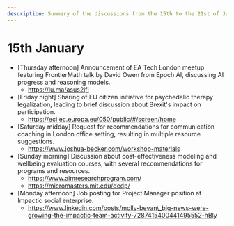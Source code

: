 ```yaml
---
description: Summary of the discussions from the 15th to the 21st of January
---
```


# 15th January

* \[Thursday afternoon] Announcement of EA Tech London meetup featuring FrontierMath talk by David Owen from Epoch AI, discussing AI progress and reasoning models.
  * https://lu.ma/asus2jfi
* \[Friday night] Sharing of EU citizen initiative for psychedelic therapy legalization, leading to brief discussion about Brexit's impact on participation.
  * https://eci.ec.europa.eu/050/public/#/screen/home
* \[Saturday midday] Request for recommendations for communication coaching in London office setting, resulting in multiple resource suggestions.
  * https://www.joshua-becker.com/workshop-materials
* \[Sunday morning] Discussion about cost-effectiveness modeling and wellbeing evaluation courses, with several recommendations for programs and resources.
  * https://www.aimresearchprogram.com/
  * https://micromasters.mit.edu/dedp/
* \[Monday afternoon] Job posting for Project Manager position at Impactic social enterprise.
  * https://www.linkedin.com/posts/molly-bevan\_big-news-were-growing-the-impactic-team-activity-7287415400441495552-hBly

